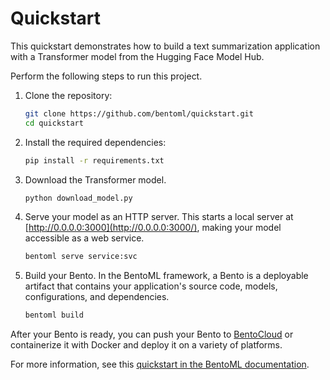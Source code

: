 # Quickstart

This quickstart demonstrates how to build a text summarization application with a Transformer model from the Hugging Face Model Hub.

Perform the following steps to run this project.

1. Clone the repository:

   ```bash
   git clone https://github.com/bentoml/quickstart.git
   cd quickstart
   ```

2. Install the required dependencies:

   ```bash
   pip install -r requirements.txt
   ```

3. Download the Transformer model.

   ```bash
   python download_model.py
   ```

4. Serve your model as an HTTP server. This starts a local server at [http://0.0.0.0:3000](http://0.0.0.0:3000/), making your model accessible as a web service.
   
   ```bash
   bentoml serve service:svc
   ```

5. Build your Bento. In the BentoML framework, a Bento is a deployable artifact that contains your application's source code, models, configurations, and dependencies.

   ```bash
   bentoml build
   ```

After your Bento is ready, you can push your Bento to [BentoCloud](https://www.bentoml.com/cloud) or containerize it with Docker and deploy it on a variety of platforms.

For more information, see this [quickstart in the BentoML documentation](https://docs.bentoml.org/en/latest/quickstarts/deploy-a-transformer-model-with-bentoml.html).